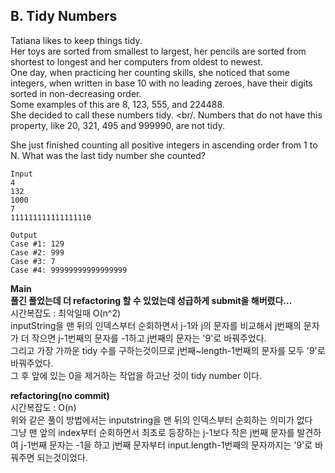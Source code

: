 ## B. Tidy Numbers

Tatiana likes to keep things tidy. <br/>
Her toys are sorted from smallest to largest, her pencils are sorted from shortest to longest and her computers from oldest to newest. <br/>
One day, when practicing her counting skills, she noticed that some integers, when written in base 10 with no leading zeroes, have their digits sorted in non-decreasing order. <br/>
Some examples of this are 8, 123, 555, and 224488. <br/>
She decided to call these numbers tidy. <br/.
Numbers that do not have this property, like 20, 321, 495 and 999990, are not tidy.

She just finished counting all positive integers in ascending order from 1 to N. What was the last tidy number she counted?

```
Input 
4
132
1000
7
111111111111111110
 	
Output 
Case #1: 129
Case #2: 999
Case #3: 7
Case #4: 99999999999999999
```

**Main** <br/>
**풀긴 풀었는데 더 refactoring 할 수 있었는데 성급하게 submit을 해버렸다...** <br/>
시간복잡도 : 최악일때 O(n^2) <br/>
inputString을 맨 뒤의 인덱스부터 순회하면서 j-1와 j의 문자를 비교해서 j번째의 문자가 더 작으면 j-1번째의 문자를 -1하고 j번째의 문자는 '9'로 바꿔주었다. <br/>
그리고 가장 가까운 tidy 수를 구하는것이므로 j번째~length-1번째의 문자를 모두 '9'로 바꿔주었다.<br/>
그 후 앞에 있는 0을 제거하는 작업을 하고난 것이 tidy number 이다.

**refactoring(no commit)** <br/>
시간복잡도 : O(n) <br/>
위와 같은 풀이 방법에서는 inputstring을 맨 뒤의 인덱스부터 순회하는 의미가 없다 <br/>
그냥 맨 앞의 index부터 순회하면서 최초로 등장하는 j-1보다 작은 j번째 문자를 발견하여 j-1번째 문자는 -1을 하고 j번째 문자부터 input.length-1번째의 문자까지는 '9'로 바꿔주면 되는것이었다. <br/>